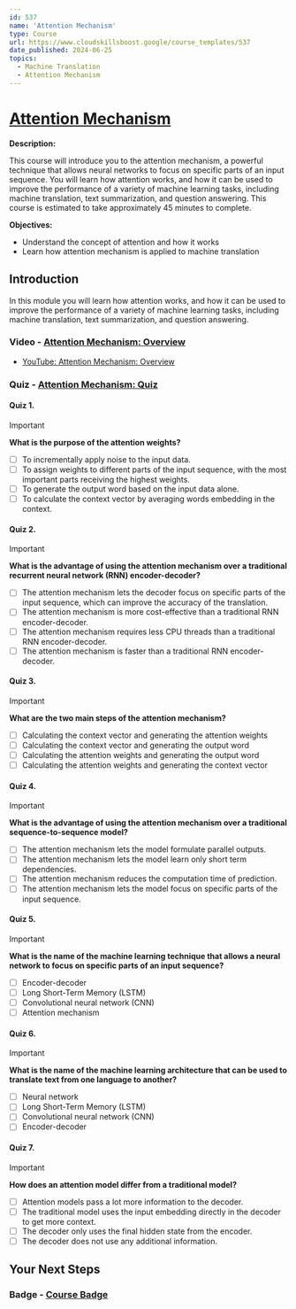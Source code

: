```yaml
---
id: 537
name: 'Attention Mechanism'
type: Course
url: https://www.cloudskillsboost.google/course_templates/537
date_published: 2024-06-25
topics:
  - Machine Translation
  - Attention Mechanism
---
```


# [Attention Mechanism](https://www.cloudskillsboost.google/course_templates/537)

**Description:**

This course will introduce you to the attention mechanism, a powerful technique that allows neural networks to focus on specific parts of an input sequence. You will learn how attention works, and how it can be used to improve the performance of a variety of machine learning tasks, including machine translation, text summarization, and question answering. This course is estimated to take approximately 45 minutes to complete.

**Objectives:**

* Understand the concept of attention and how it works
* Learn how attention mechanism is applied to machine translation

## Introduction

In this module you will learn how attention works, and how it can be used to improve the performance of a variety of machine learning tasks, including machine translation, text summarization, and question answering.

### Video - [Attention Mechanism: Overview](https://www.cloudskillsboost.google/course_templates/537/video/489220)

* [YouTube: Attention Mechanism: Overview](https://www.youtube.com/watch?v=8PmOaVYVeKY)



### Quiz - [Attention Mechanism: Quiz](https://www.cloudskillsboost.google/course_templates/537/quizzes/489221)

#### Quiz 1.

> [!important]
> **What is the purpose of the attention weights?**
>
> * [ ] To incrementally apply noise to the input data.
> * [ ] To assign weights to different parts of the input sequence, with the most important parts receiving the highest weights.
> * [ ] To generate the output word based on the input data alone.
> * [ ] To calculate the context vector by averaging words embedding in the context.

#### Quiz 2.

> [!important]
> **What is the advantage of using the attention mechanism over a traditional recurrent neural network (RNN) encoder-decoder?**
>
> * [ ] The attention mechanism lets the decoder focus on specific parts of the input sequence, which can improve the accuracy of the translation.
> * [ ] The attention mechanism is more cost-effective than a traditional RNN encoder-decoder.
> * [ ] The attention mechanism requires less CPU threads than a traditional RNN encoder-decoder.
> * [ ] The attention mechanism is faster than a traditional RNN encoder-decoder.

#### Quiz 3.

> [!important]
> **What are the two main steps of the attention mechanism?**
>
> * [ ] Calculating the context vector and generating the attention weights
> * [ ] Calculating the context vector and generating the output word
> * [ ] Calculating the attention weights and generating the output word
> * [ ] Calculating the attention weights and generating the context vector

#### Quiz 4.

> [!important]
> **What is the advantage of using the attention mechanism over a traditional sequence-to-sequence model?**
>
> * [ ] The attention mechanism lets the model formulate parallel outputs.
> * [ ] The attention mechanism lets the model learn only short term dependencies.
> * [ ] The attention mechanism reduces the computation time of prediction.
> * [ ] The attention mechanism lets the model focus on specific parts of the input sequence.

#### Quiz 5.

> [!important]
> **What is the name of the machine learning technique that allows a neural network to focus on specific parts of an input sequence?**
>
> * [ ] Encoder-decoder
> * [ ] Long Short-Term Memory (LSTM)
> * [ ] Convolutional neural network (CNN)
> * [ ] Attention mechanism

#### Quiz 6.

> [!important]
> **What is the name of the machine learning architecture that can be used to translate text from one language to another?**
>
> * [ ] Neural network
> * [ ] Long Short-Term Memory (LSTM)
> * [ ] Convolutional neural network (CNN)
> * [ ] Encoder-decoder

#### Quiz 7.

> [!important]
> **How does an attention model differ from a traditional model?**
>
> * [ ] Attention models pass a lot more information to the decoder.
> * [ ] The traditional model uses the input embedding directly in the decoder to get more context.
> * [ ] The decoder only uses the final hidden state from the encoder.
> * [ ] The decoder does not use any additional information.

## Your Next Steps

### Badge - [Course Badge](https://www.cloudskillsboost.google)
